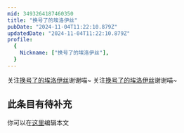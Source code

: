 ```yaml
---
mid: 3493264187460350
title: "换号了的埃洛伊丝"
pubDate: "2024-11-04T11:22:10.879Z"
updatedDate: "2024-11-04T11:22:10.879Z"
profile:
  {
    Nickname: ["换号了的埃洛伊丝"],
  }
---
```


关注[换号了的埃洛伊丝](https://space.bilibili.com/3493264187460350)谢谢喵~ 关注[换号了的埃洛伊丝](https://space.bilibili.com/3493264187460350)谢谢喵~

## 此条目有待补充
你可以在[这里](https://github.com/Yuhanawa/VTuber.ICU-Content/edit/master/v/换号了的埃洛伊丝/index.md)编辑本文
